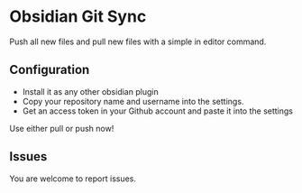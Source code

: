 # Obsidian Git Sync
Push all new files and pull new files with a simple in editor command.

## Configuration
- Install it as any other obsidian plugin
- Copy your repository name and username into the settings.
- Get an access token in your Github account and paste it into the settings

Use either pull or push now!

## Issues
You are welcome to report issues.